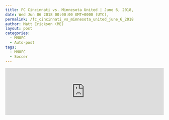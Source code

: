```yaml
---
title: FC Cincinnati vs. Minnesota United | June 6, 2018,
date: Wed Jun 06 2018 00:00:00 GMT+0000 (UTC),
permalink: /fc_cincinnati_vs_minnesota_united_june_6_2018 
author: Matt Erickson (ME)
layout: post
categories:
  - MNUFC
  - Auto-post
tags:
  - MNUFC
  - Soccer
---
```

<div class='fluid-width-video-wrapper'>
<iframe width='100%' height='auto' frameborder='0' allowfullscreen src="https://www.mnufc.com/iframe-video?brightcove_id=5794527685001&brightcove_player_id=default&brightcove_account_id=5534894110001"></iframe>
</div>